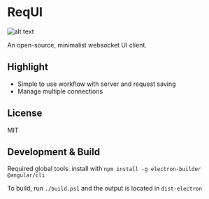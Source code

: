 # ReqUI

![alt text](https://github.com/Yamazaki93/ReqUI/raw/master/ReqUI.gif "Preview")

  An open-source, minimalist websocket UI client.

## Highlight

 - Simple to use workflow with server and request saving
 - Manage multiple connections

## License 

  MIT

## Development & Build

  Required global tools: install with `npm install -g electron-builder @angular/cli`

  To build, run `./build.ps1` and the output is located in `dist-electron`